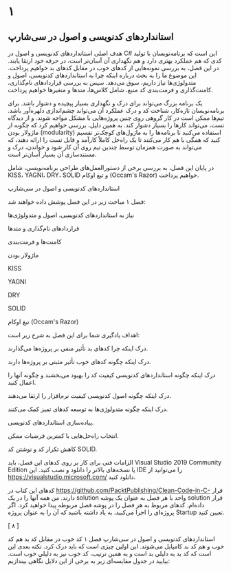 # ۱
## استانداردهای کدنویسی و اصول در سی‌شارپ

هدف اصلی استانداردهای کدنویسی و اصول در C# این است که برنامه‌نویسان با تولید کدی که هم عملکرد بهتری دارد و هم نگهداری آن آسان‌تر است، در حرفه خود ارتقا یابند. در این فصل، به بررسی نمونه‌هایی از کدهای خوب در مقابل کدهای بد خواهیم پرداخت. این موضوع ما را به بحث درباره اینکه چرا به استانداردهای کدنویسی، اصول و متدولوژی‌ها نیاز داریم، سوق می‌دهد. سپس به بررسی قراردادهای نام‌گذاری، کامنت‌گذاری و فرمت‌بندی کد منبع، شامل کلاس‌ها، متدها و متغیرها خواهیم پرداخت.

یک برنامه بزرگ می‌تواند برای درک و نگهداری بسیار پیچیده و دشوار باشد. برای برنامه‌نویسان تازه‌کار، شناخت کد و درک عملکرد آن می‌تواند چشم‌اندازی دلهره‌آور باشد. تیم‌ها ممکن است در کار گروهی روی چنین پروژه‌هایی با مشکل مواجه شوند. و از دیدگاه تست، می‌تواند کارها را بسیار دشوار کند. به همین دلیل، بررسی خواهیم کرد که چگونه از ماژولار بودن (modularity) استفاده می‌کنید تا برنامه‌ها را به ماژول‌های کوچک‌تر تقسیم کنید که همگی با هم کار می‌کنند تا یک راه‌حل کاملاً کارآمد و قابل تست را ارائه دهند، که می‌تواند به صورت همزمان توسط چندین تیم روی آن کار شود و خواندن، درک و مستندسازی آن بسیار آسان‌تر است.

در پایان این فصل، به بررسی برخی از دستورالعمل‌های طراحی برنامه‌نویسی، شامل KISS، YAGNI، DRY، SOLID و تیغ اوکام (Occam's Razor) خواهیم پرداخت.

استانداردهای کدنویسی و اصول در سی‌شارپ

فصل ۱
مباحث زیر در این فصل پوشش داده خواهند شد:

نیاز به استانداردهای کدنویسی، اصول و متدولوژی‌ها

قراردادهای نام‌گذاری و متدها

کامنت‌ها و فرمت‌بندی

ماژولار بودن

KISS

YAGNI

DRY

SOLID

تیغ اوکام (Occam's Razor)

اهداف یادگیری شما برای این فصل به شرح زیر است:

درک اینکه چرا کدهای بد تأثیر منفی بر پروژه‌ها می‌گذارند.

درک اینکه چگونه کدهای خوب تأثیر مثبتی بر پروژه‌ها دارند.

درک اینکه چگونه استانداردهای کدنویسی کیفیت کد را بهبود می‌بخشند و چگونه آنها را اعمال کنید.

درک اینکه چگونه اصول کدنویسی کیفیت نرم‌افزار را ارتقا می‌دهند.

درک اینکه چگونه متدولوژی‌ها به توسعه کدهای تمیز کمک می‌کنند.

پیاده‌سازی استانداردهای کدنویسی.

انتخاب راه‌حل‌هایی با کمترین فرضیات ممکن.

کاهش تکرار کد و نوشتن کد SOLID.

الزامات فنی
برای کار بر روی کدهای این فصل، باید Visual Studio 2019 Community Edition یا نسخه‌های بالاتر را دانلود و نصب کنید. این IDE را می‌توانید از https://visualstudio.microsoft.com/ دانلود کنید.

کدهای این کتاب در https://github.com/PacktPublishing/Clean-Code-in-C- قرار دارند. من همه آنها را در یک solution واحد با هر فصل به عنوان یک پوشه solution قرار داده‌ام. کدهای مربوط به هر فصل را در پوشه فصل مربوطه پیدا خواهید کرد. اگر پروژه‌ای را اجرا می‌کنید، به یاد داشته باشید که آن را به عنوان پروژه Startup تعیین کنید.

[ ۸ ]

استانداردهای کدنویسی و اصول در سی‌شارپ
فصل ۱
کد خوب در مقابل کد بد
هم کد خوب و هم کد بد کامپایل می‌شوند. این اولین چیزی است که باید درک کرد. نکته بعدی این است که کد بد به دلیلی بد است و به همین ترتیب، کد خوب نیز به دلیلی خوب است. بیایید در جدول مقایسه‌ای زیر به برخی از این دلایل نگاهی بیندازیم:
